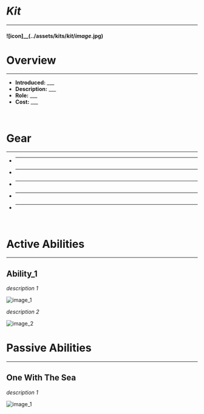 
# _Kit_

***

#### ![__icon__]__(../assets/kits/_kit_/_image_.jpg)

# Overview
***
- **Introduced:** ___
- **Description:** ___
- **Role:** ___
- **Cost:** ___

<br />  

# Gear
***
- ___
- ___
- ___
- ___
- ___

<br />  

# Active Abilities
***
## __Ability_1__
_description 1_

![_image_1_](../assets/kits/_kit_/_image_1_.jpg_)

_description 2_

![_image_2_](../assets/kits/_kit_/_image_2_.jpg_)

# Passive Abilities
***
## One With The Sea
_description 1_

![_image_1_](../assets/kits/_kit_/_image_1_.jpg_)
